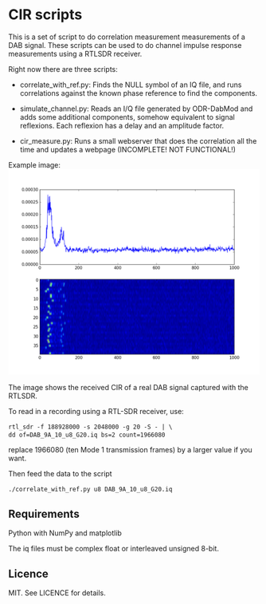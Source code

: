 CIR scripts
===========

This is a set of script to do correlation measurement measurements
of a DAB signal. These scripts can be used to do channel impulse
response measurements using a RTLSDR receiver.

Right now there are three scripts:

* correlate_with_ref.py: Finds the NULL symbol of an IQ file, and runs
  correlations against the known phase reference to find the components.

* simulate_channel.py: Reads an I/Q file generated by ODR-DabMod and
  adds some additional components, somehow equivalent to signal reflexions.
  Each reflexion has a delay and an amplitude factor.

* cir_measure.py: Runs a small webserver that does the correlation
  all the time and updates a webpage (INCOMPLETE! NOT FUNCTIONAL!)

Example image: ![Example correlation](./example_corr.png)

The image shows the received CIR of a real DAB signal captured with the RTLSDR.

To read in a recording using a RTL-SDR receiver, use:

    rtl_sdr -f 188928000 -s 2048000 -g 20 -S - | \
    dd of=DAB_9A_10_u8_G20.iq bs=2 count=1966080

replace 1966080 (ten Mode 1 transmission frames) by a larger value if you want.

Then feed the data to the script

    ./correlate_with_ref.py u8 DAB_9A_10_u8_G20.iq


Requirements
------------
Python with NumPy and matplotlib

The iq files must be complex float or interleaved unsigned 8-bit.


Licence
-------
MIT. See LICENCE for details.

